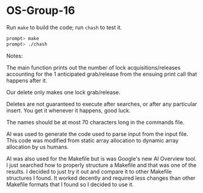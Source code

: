 # OS-Group-16
Run `make` to build the code; run `chash` to test it.

```sh
prompt> make
prompt> ./chash
```
Notes:

The main function prints out the number of lock acquisitions/releases accounting
for the 1 anticipated grab/release from the ensuing print call that happens after it.
        
Our delete only makes one lock grab/release.

Deletes are not guaranteed to execute after searches, or after any particular insert.
You get it whenever it happens, good luck.

The names should be at most 70 characters long in the commands file.
        
AI was used to generate the code used to parse input from the input file.
This code was modified from static array allocation to dynamic array allocation by us humans.

AI was also used for the Makefile but is was Google's new AI Overview tool.
I just searched how to properly structure a Makefile and that was one of the results.
I decided to just try it out and compare it to other Makefile structures I found.
It worked decently and required less changes than other Makefile formats that I found so I decided to use it.
